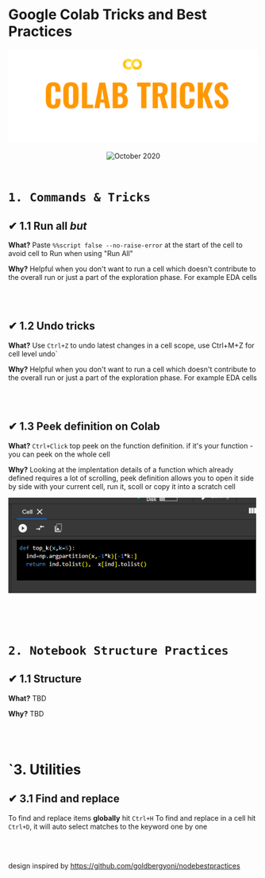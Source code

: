 # Google Colab Tricks and Best Practices

![Colab Tricks & Best practices](https://github.com/amitbend/colab_tricks/raw/master/media/Colab%20Tricks.png)

<div align="center">
  <img src="https://img.shields.io/badge/Last%20updates-October%202020-brightgreen" alt="October 2020"> 
</div>

<br/>


# `1. Commands & Tricks`

## ✔ 1.1 Run all *but*

**What?** Paste `%%script false --no-raise-error` at the start of the cell to avoid cell to Run when using "Run All"


**Why?** Helpful when you don't want to run a cell which doesn't contribute to the overall run or just a part of the exploration phase.
For example EDA cells 


</br></br>
## ✔ 1.2 Undo tricks

**What?** Use `Ctrl+Z` to undo latest changes in a cell scope, use Ctrl+M+Z for cell level undo` 

**Why?** Helpful when you don't want to run a cell which doesn't contribute to the overall run or just a part of the exploration phase.
For example EDA cells 


<br/><br/>
## ✔ 1.3 Peek definition on Colab

**What?** `Ctrl+Click` top peek on the function definition. if it's your function - you can peek on the whole cell

**Why?** Looking at the implentation details of a function which already defined requires a lot of scrolling, peek definition allows you to open it side by side with your current cell, run it, scoll or copy it into a scratch cell

!['colab peek example'](https://github.com/amitbend/colab_tricks/blob/master/media/peek.png?raw=true)


<br/><br/>



# `2. Notebook Structure Practices`

## ✔ 1.1 Structure 

**What?** TBD

**Why?** TBD


<br/><br/>

# `3. Utilities 

## ✔ 3.1 Find and replace 

To find and replace items **globally** hit `Ctrl+H`
To find and replace in a cell hit `Ctrl+D`, it will auto select matches to the keyword one by one


<br/><br/>


design inspired by https://github.com/goldbergyoni/nodebestpractices
